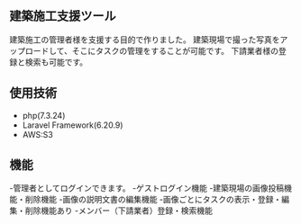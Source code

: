 ## 建築施工支援ツール
建築施工の管理者様を支援する目的で作りました。
建築現場で撮った写真をアップロードして、そこにタスクの管理をすることが可能です。
下請業者様の登録と検索も可能です。

## 使用技術
- php(7.3.24)
- Laravel Framework(6.20.9)
- AWS:S3

## 機能
-管理者としてログインできます。
-ゲストログイン機能
-建築現場の画像投稿機能・削除機能
-画像の説明文書の編集機能
-画像ごとにタスクの表示・登録・編集・削除機能あり
-メンバー（下請業者）登録・検索機能

